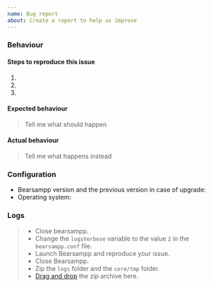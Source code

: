 ```yaml
---
name: Bug report
about: Create a report to help us improve
---
```


### Behaviour

#### Steps to reproduce this issue

1.
2.
3.

#### Expected behaviour

> Tell me what should happen

#### Actual behaviour

> Tell me what happens instead

### Configuration

* Bearsampp version and the previous version in case of upgrade: 
* Operating system: 

### Logs

>* Close bearsampp.
>* Change the `logsVerbose` variable to the value `2` in the `bearsampp.conf` file.
>* Launch Bearsampp and reproduce your issue.
>* Close Bearsampp.
>* Zip the `logs` folder and the `core/tmp` folder.
>* [Drag and drop](https://help.github.com/en/github/managing-your-work-on-github/file-attachments-on-issues-and-pull-requests) the zip archive here.
